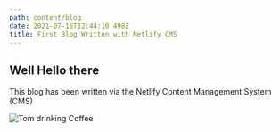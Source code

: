 ```yaml
---
path: content/blog
date: 2021-07-16T12:44:10.498Z
title: First Blog Written with Netlify CMS
---
```

## Well Hello there

This blog has been written via the Netlify Content Management System (CMS)

![Tom drinking Coffee](/assets/img_20190702_192138_bokeh.jpg "Tom Drinking Coffee")